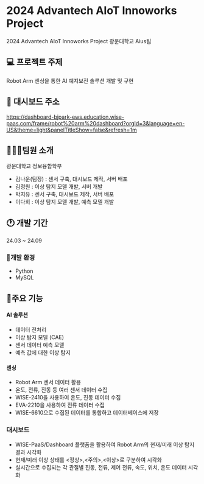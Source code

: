 # 2024 Advantech AIoT Innoworks Project 
2024 Advantech AIoT Innoworks Project 광운대학교 Aius팀

##  💻 프로젝트 주제
Robot Arm 센싱을 통한 AI 예지보전 솔루션 개발 및 구현

## 🔗 대시보드 주소
https://dashboard-bjpark-ews.education.wise-paas.com/frame/robot%20arm%20dashboard?orgId=3&language=en-US&theme=light&panelTitleShow=false&refresh=1m

## 🧑‍🤝‍🧑팀원 소개
광운대학교 정보융합학부
- 김나운(팀장) : 센서 구축, 대시보드 제작, 서버 배포
- 김정원 : 이상 탐지 모델 개발, 서버 개발
- 박지유 : 센서 구축, 대시보드 제작, 서버 배포
- 이다희 : 이상 탐지 모델 개발, 예측 모델 개발

## 🕐 개발 기간
24.03 ~ 24.09

### 🧰개발 환경
- Python
- MySQL

## 📍주요 기능
#### AI 솔루션
- 데이터 전처리
- 이상 탐지 모델 (CAE)
- 센서 데이터 예측 모델
- 예측 값에 대한 이상 탐지

#### 센싱
- Robot Arm 센서 데이터 활용
- 온도, 전류, 진동 등 여러 센서 데이터 수집
- WISE-2410을 사용하여 온도, 진동 데이터 수집
- EVA-2210을 사용하여 전류 데이터 수집
- WISE-6610으로 수집된 데이터를 통합하고 데이터베이스에 저장
  
### 대시보드
- WISE-PaaS/Dashboard 플랫폼을 활용하여 Robot Arm의 현재/미래 이상 탐지 결과 시각화
- 현재/미래 이상 상태를 <정상>,<주의>,<이상>로 구분하여 시각화
- 실시간으로 수집되는 각 관절별 진동, 전류, 제어 전류, 속도, 위치, 온도 데이터 시각화
